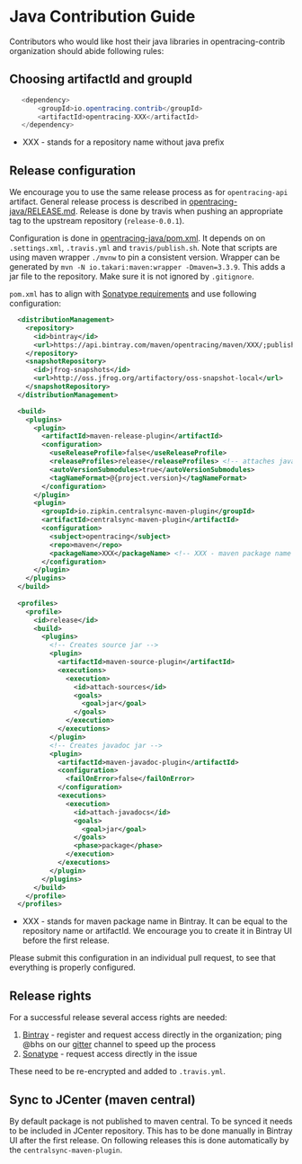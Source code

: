 # Java Contribution Guide

Contributors who would like host their java libraries in opentracing-contrib organization
should abide following rules:

## Choosing artifactId and groupId
```java
   <dependency>
       <groupId>io.opentracing.contrib</groupId>
       <artifactId>opentracing-XXX</artifactId>
   </dependency>
```

* XXX - stands for a repository name without java prefix 

## Release configuration
We encourage you to use the same release process as for `opentracing-api` artifact.
General release process is described in 
[opentracing-java/RELEASE.md](https://github.com/opentracing/opentracing-java/blob/master/RELEASE.md).
Release is done by travis when pushing an appropriate tag to the upstream repository (`release-0.0.1`).

Configuration is done in
[opentracing-java/pom.xml](https://github.com/opentracing/opentracing-java/blob/master/pom.xml). It depends on
on `.settings.xml`, `.travis.yml` and `travis/publish.sh`. Note that scripts are using maven wrapper `./mvnw` to
pin a consistent version. Wrapper can be generated by `mvn -N io.takari:maven:wrapper -Dmaven=3.3.9`. This adds a jar
file to the repository. Make sure it is not ignored by `.gitignore`.

`pom.xml` has to align with [Sonatype requirements](http://central.sonatype.org/pages/requirements.html) and 
use following configuration:
```xml
  <distributionManagement>
    <repository>
      <id>bintray</id>
      <url>https://api.bintray.com/maven/opentracing/maven/XXX/;publish=1</url> <!-- XXX - maven package name in Bintray -->
    </repository>
    <snapshotRepository>
      <id>jfrog-snapshots</id>
      <url>http://oss.jfrog.org/artifactory/oss-snapshot-local</url>
    </snapshotRepository>
  </distributionManagement>

  <build>
    <plugins>
      <plugin>
        <artifactId>maven-release-plugin</artifactId>
        <configuration>
          <useReleaseProfile>false</useReleaseProfile>
          <releaseProfiles>release</releaseProfiles> <!-- attaches javadocs and sources -->
          <autoVersionSubmodules>true</autoVersionSubmodules>
          <tagNameFormat>@{project.version}</tagNameFormat>
        </configuration>
      </plugin>
      <plugin>
        <groupId>io.zipkin.centralsync-maven-plugin</groupId>
        <artifactId>centralsync-maven-plugin</artifactId>
        <configuration>
          <subject>opentracing</subject>
          <repo>maven</repo>
          <packageName>XXX</packageName> <!-- XXX - maven package name in Bintray -->
        </configuration>
      </plugin>
    </plugins>
  </build>
  
  <profiles>
    <profile>
      <id>release</id>
      <build>
        <plugins>
          <!-- Creates source jar -->
          <plugin>
            <artifactId>maven-source-plugin</artifactId>
            <executions>
              <execution>
                <id>attach-sources</id>
                <goals>
                  <goal>jar</goal>
                </goals>
              </execution>
            </executions>
          </plugin>
          <!-- Creates javadoc jar -->
          <plugin>
            <artifactId>maven-javadoc-plugin</artifactId>
            <configuration>
              <failOnError>false</failOnError>
            </configuration>
            <executions>
              <execution>
                <id>attach-javadocs</id>
                <goals>
                  <goal>jar</goal>
                </goals>
                <phase>package</phase>
              </execution>
            </executions>
          </plugin>
        </plugins>
      </build>
    </profile>
  </profiles>
```

* XXX - stands for maven package name in Bintray. It can be equal to the repository name or artifactId. We encourage you to create it in Bintray UI before the first release.

Please submit this configuration in an individual pull request, to see that everything is properly configured.

## Release rights
For a successful release several access rights are needed:

 1. [Bintray](https://bintray.com/opentracing/maven/opentracing-java) - register and request access directly in the organization; ping @bhs on our [gitter](https://gitter.im/opentracing/public) channel to speed up the process
 2. [Sonatype](https://issues.sonatype.org/browse/OSSRH-19982) - request access directly in the issue

These need to be re-encrypted and added to `.travis.yml`.

## Sync to JCenter (maven central)
By default package is not published to maven central. To be synced it needs to be
included in JCenter repository. This has to be done manually in Bintray UI after
the first release. On following releases this is done automatically by the `centralsync-maven-plugin`.
